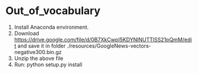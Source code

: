 # Out_of_vocabulary

1) Install Anaconda environment.
3) Download https://drive.google.com/file/d/0B7XkCwpI5KDYNlNUTTlSS21pQmM/edit
   and save it in folder ./resources/GoogleNews-vectors-negative300.bin.gz
4) Unzip the above file
2) Run:
python setup.py install

 
